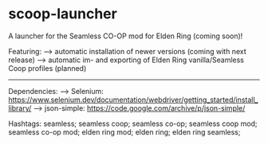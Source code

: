# scoop-launcher
A launcher for the Seamless CO-OP mod for Elden Ring (coming soon)!

Featuring:
 --> automatic installation of newer versions (coming with next release)
 --> automatic im- and exporting of Elden Ring vanilla/Seamless Coop profiles (planned)

_________________________________________________________________________________________________________________________________
Dependencies:
--> Selenium: https://www.selenium.dev/documentation/webdriver/getting_started/install_library/
--> json-simple: https://code.google.com/archive/p/json-simple/

Hashtags:
seamless; seamless coop; seamless co-op; seamless coop mod; seamless co-op mod; elden ring mod; elden ring; elden ring seamless;
